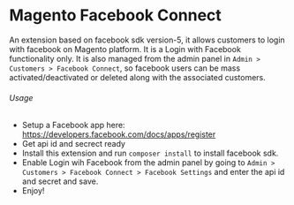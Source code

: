 # Magento Facebook Connect 

An extension based on facebook sdk version-5, it allows customers to login with facebook on Magento platform. It is a Login with Facebook functionality only. It is also managed from the admin panel in `Admin > Customers > Facebook Connect`, so facebook users can be mass activated/deactivated or deleted along with the associated customers. 

###### Usage
- Setup a Facebook app here: https://developers.facebook.com/docs/apps/register
- Get api id and secrect ready
- Install this extension and run `composer install` to install facebook sdk.
- Enable Login wih Facebook from the admin panel by going to `Admin > Customers > Facebook Connect > Facebook Settings` and enter the api id and secret and save.
- Enjoy!
